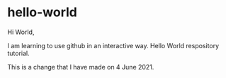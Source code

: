 # hello-world

Hi World,

I am learning to use github in an interactive way.
Hello World respository tutorial.

This is a change that I have made on 4 June 2021.
